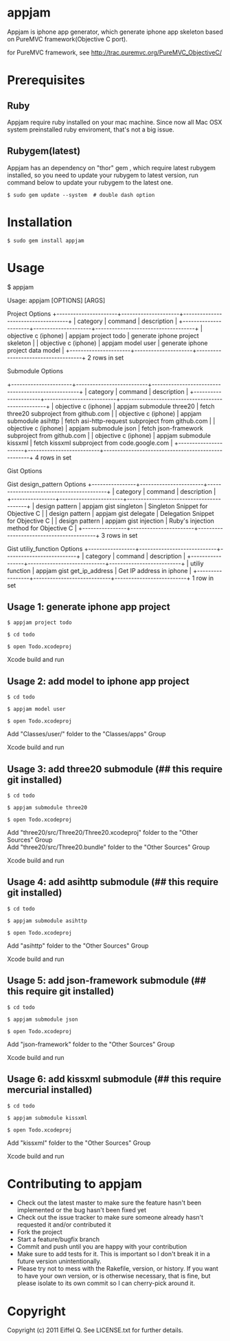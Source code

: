 appjam
=======
Appjam is iphone app generator, which generate iphone app skeleton based on PureMVC framework(Objective C port).

for PureMVC framework, see http://trac.puremvc.org/PureMVC_ObjectiveC/

Prerequisites
=======
Ruby
-------
Appjam require ruby installed on your mac machine. Since now all Mac OSX system preinstalled ruby enviroment, that's not a big issue. 

Rubygem(latest)
-------
Appjam has an dependency on "thor" gem , which require latest rubygem installed, so you need to update your rubygem to latest version, run command below to update your rubygem to the latest one.

	$ sudo gem update --system  # double dash option

Installation
=======
	$ sudo gem install appjam

Usage
=======
$ appjam

Usage: appjam [OPTIONS] [ARGS]

Project Options
+----------------------+---------------------+------------------------------------+
| category             | command             | description                        |
+----------------------+---------------------+------------------------------------+
| objective c (iphone) | appjam project todo | generate iphone project skeleton   |
| objective c (iphone) | appjam model user   | generate iphone project data model |
+----------------------+---------------------+------------------------------------+
2 rows in set

Submodule Options

+----------------------+--------------------------+---------------------------------------------------+
| category             | command                  | description                                       |
+----------------------+--------------------------+---------------------------------------------------+
| objective c (iphone) | appjam submodule three20 | fetch three20 subproject from github.com          |
| objective c (iphone) | appjam submodule asihttp | fetch asi-http-request subproject from github.com |
| objective c (iphone) | appjam submodule json    | fetch json-framework subproject from github.com   |
| objective c (iphone) | appjam submodule kissxml | fetch kissxml subproject from code.google.com     |
+----------------------+--------------------------+---------------------------------------------------+
4 rows in set

Gist Options

Gist design_pattern Options
+----------------+-----------------------+-----------------------------------------+
| category       | command               | description                             |
+----------------+-----------------------+-----------------------------------------+
| design pattern | appjam gist singleton | Singleton Snippet for Objective C       |
| design pattern | appjam gist delegate  | Delegation Snippet for Objective C      |
| design pattern | appjam gist injection | Ruby's injection method for Objective C |
+----------------+-----------------------+-----------------------------------------+
3 rows in set

Gist utiliy_function Options
+-----------------+----------------------------+--------------------------+
| category        | command                    | description              |
+-----------------+----------------------------+--------------------------+
| utiliy function | appjam gist get_ip_address | Get IP address in iphone |
+-----------------+----------------------------+--------------------------+
1 row in set


Usage 1: generate iphone app project
-------
	$ appjam project todo

	$ cd todo

	$ open Todo.xcodeproj

Xcode build and run 

Usage 2: add model to iphone app project
-------
	$ cd todo 

	$ appjam model user 

	$ open Todo.xcodeproj

Add "Classes/user/" folder to the "Classes/apps" Group  

Xcode build and run 

Usage 3: add three20 submodule (## this require git installed)
-------
	$ cd todo 

	$ appjam submodule three20 

	$ open Todo.xcodeproj

Add "three20/src/Three20/Three20.xcodeproj" folder to the "Other Sources" Group  
Add "three20/src/Three20.bundle" folder to the "Other Sources" Group  

Xcode build and run

Usage 4: add asihttp submodule (## this require git installed)
-------
	$ cd todo 

	$ appjam submodule asihttp 

	$ open Todo.xcodeproj

Add "asihttp" folder to the "Other Sources" Group

Xcode build and run

Usage 5: add json-framework submodule (## this require git installed)  
-------
	$ cd todo 

	$ appjam submodule json 

	$ open Todo.xcodeproj

Add "json-framework" folder to the "Other Sources" Group

Xcode build and run

Usage 6: add kissxml submodule (## this require mercurial installed)  
-------
    $ cd todo 

    $ appjam submodule kissxml 

    $ open Todo.xcodeproj

Add "kissxml" folder to the "Other Sources" Group

Xcode build and run

Contributing to appjam
=======
* Check out the latest master to make sure the feature hasn't been implemented or the bug hasn't been fixed yet
* Check out the issue tracker to make sure someone already hasn't requested it and/or contributed it
* Fork the project
* Start a feature/bugfix branch
* Commit and push until you are happy with your contribution
* Make sure to add tests for it. This is important so I don't break it in a future version unintentionally.
* Please try not to mess with the Rakefile, version, or history. If you want to have your own version, or is otherwise necessary, that is fine, but please isolate to its own commit so I can cherry-pick around it.

Copyright
=======
Copyright (c) 2011 Eiffel Q. See LICENSE.txt for
further details.
